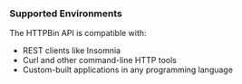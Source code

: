 ### Supported Environments

The HTTPBin API is compatible with:
- REST clients like Insomnia
- Curl and other command-line HTTP tools
- Custom-built applications in any programming language